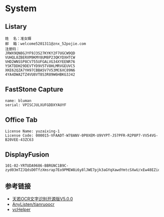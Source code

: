 # System

## Listary

```
姓  名：准女婿
邮  箱：welcome5201311@znx_52pojie.com
注册码：
JRWX9QN8GJYF9J3S27KYKY2F7UGCW9QD
VUHQL8ZBERXM9KMY8UM8P23QKYDXHTCW
VHD2WNSSP8CV755UFGALVG34XYEENR76
YSKTDDH29DEVTYD9V5TV8HLMRVGEUVC5
XKE62QZA7YH97CBBA5V7V53MC6XC89N6
4YA4DWA2TZ4VU8VT8S3R89W6HBKG3J42
```

## FastStone Capture

```
name: bluman
serial: VPISCJULXUFGDDXYAUYF
```

## Office Tab

```
License Name: yuzaixing-1
License Code: 000015-VFAADT-W78ANV-0P0XEM-U9VYPT-J57PFR-R2P8P7-VV54VG-B20VEE-43ZC63
```

## DisplayFusion

```
101-02-YRTUDA9686-BBRGNC1B9C-zyd03mTZJQdsD0TfzXmsrap7Eo9PMEW8i6y8lJWE7pjk3aGYqXawdYmtcSXwU/xEw48EZid3aJMM0Ti8uFzypxiFsc1v7nfAnVE850nADHxr0zFo3p/QM96mWJCJQor5WUqc3SC0emHJszJI7GDw5i+2eMAfWlTnBTav+8bmPtDuDFvVz2lqwmWTSYb8qI2L
```

## 参考链接

- [天若OCR文字识别开源版V5.0.0](https://www.52pojie.cn/thread-876331-1-1.html)
- [AnyListen/tianruoocr](https://github.com/AnyListen/tianruoocr)
- [vcHelper](https://www.cnblogs.com/hanford/p/6104162.html)

